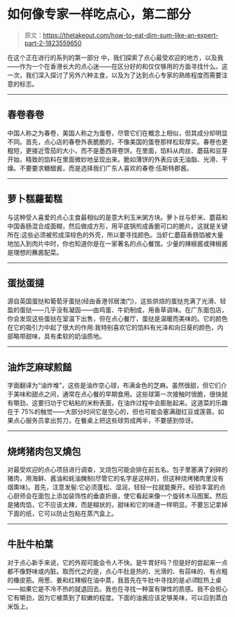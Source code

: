 # 如何像专家一样吃点心，第二部分

> 原文：<https://thetakeout.com/how-to-eat-dim-sum-like-an-expert-part-2-1823559650>

在这个正在进行的系列的第一部分 中，我们探索了点心最受欢迎的地方，以及我——作为一个在香港长大的点心迷——在区分好的和仅仅够用的方面寻找什么。这一次，我们深入探讨了另外六种主食，以及为了达到点心专家的熟练程度而需要注意的标志。



* * *

## 春卷春卷

中国人称之为春卷，美国人称之为蛋卷，尽管它们在概念上相似，但其成分却明显不同。首先，点心店的春卷外表脆脆的，不像美国的蛋卷那样松软厚实。春卷也更粗短，更接近雪茄的大小，而不是墨西哥卷饼。在里面，馅料从肉丝、蘑菇和豆芽开始，精致的馅料在里面微妙地呈现出来。脆如薄饼的外表应该无油脂、光滑、干燥。不要要求糖醋酱，而是选择我们广东人喜欢的春卷:伍斯特郡酱。

* * *

## 萝卜糕蘿蔔糕

与这种受人喜爱的点心主食最相似的是意大利玉米粥方块。萝卜丝与虾米、蘑菇和中国香肠混合成面糊，然后做成方形，用平底锅煎成香脆可口的脆片。这就是关键所在:这些必须被煎成深棕色的外壳，所以要寻找颜色。当虾仁蘑菇香肠馅被大量地加入到肉片中时，你也知道你是在一家著名的点心餐馆。少量的辣椒酱或辣椒酱是理想的蘸酱配菜。

* * *

## 蛋挞蛋撻

源自英国蛋挞和葡萄牙蛋挞(经由香港邻居澳门)，这些烘焙的蛋挞充满了光滑、轻盈的蛋挞——几乎没有凝固——由鸡蛋、牛奶制成，用香草调味。在广东面包店，你会发现这些蛋挞在室温下出售，但在点心餐厅，蛋挞是温暖而美味的。它的颜色在它的吸引力中起了很大的作用:我特别喜欢它的馅料有光泽和向日葵的颜色，内部略带甜味，具有柔软的奶油质地。

* * *

## 油炸芝麻球煎䭔

字面翻译为“油炸堆”，这些是油炸空心球，布满金色的芝麻。虽然很甜，但它们介于美味和甜点之间，通常在点心餐的早期食用。这些球第一次接触时很脆，很快就有嚼劲，这要归功于它粘粘的米粉表面，在油炸过程中会膨胀起来。这道菜的乐趣在于 75%的触觉——大部分时间它是空心的，但也可能会塞满甜红豆或莲蓉。如果点心服务员拿出剪刀，在餐桌上把这些球剪成两半，不要感到惊讶。

* * *

## 烧烤猪肉包叉燒包

对最受欢迎的点心项目进行调查，叉烧包可能会排在前五名。包子里塞满了剁碎的猪肉，用海鲜、酱油和蚝油腌制(尽管它的名字是这样的，但这种烧烤猪肉里没有烟熏味)。首先，注意发髻:它必须蓬松、湿润，轻轻一拉就能撕开。经验丰富的点心厨师会在面包上添加装饰性的垂直折痕，使它看起来像一个旋转木马图案。然后是猪肉馅，它不应该太辣，而是糊状的，甜味和它的味道一样明显。不要忘记拿掉下面的纸，它可以防止包粘在蒸汽盒上。

* * *

## 牛肚牛柏葉

对于点心新手来说，它的外观可能会令人不快。是牛胃好吗？但是好的尝起来一点都不像野味或内脏。取而代之的是，点心牛肚是热的、光滑的、有蒜味的、有点粗的橡皮筋。用葱、姜和红辣椒在油中蒸，我首先在牛肚中寻找的是*必须*趁热上桌——如果它是不冷不热的就退回去。我也在寻找一种富有弹性的质感。我不会担心它有嚼劲，因为它被蒸到了软嫩的程度。下面的油酱应该足够美味，可以舀到蒸白米饭上。